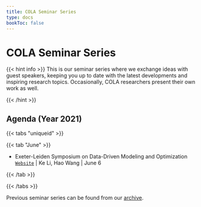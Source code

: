 ```yaml
---
title: COLA Seminar Series
type: docs
bookToc: false
---
```


# COLA Seminar Series

<link rel="stylesheet" href="/academicons/academicons-1.9.0/css/academicons.min.css"/>
<link rel="stylesheet" href="https://maxcdn.bootstrapcdn.com/font-awesome/4.4.0/css/font-awesome.min.css">
<head>
<script src='https://kit.fontawesome.com/a076d05399.js' crossorigin='anonymous'></script>
<link rel="stylesheet" href="https://fonts.googleapis.com/icon?family=Material+Icons">
<link rel="stylesheet" href="https://cdnjs.cloudflare.com/ajax/libs/font-awesome/4.7.0/css/font-awesome.min.css">
</head>

{{< hint info >}}
This is our seminar series where we exchange ideas with guest speakers, keeping you up to date with the latest developments and inspiring research topics. Occasionally, COLA researchers present their own work as well.

{{< /hint >}}

## Agenda (Year 2021)

{{< tabs "uniqueid" >}}

{{< tab "June" >}}

- Exeter-Leiden Symposium on Data-Driven Modeling and Optimization<br>
<i class='fa fa-desktop' style='font-size:16px'></i> [`Website`](docs/events/activities/exeter_leiden_symposium) | <i class='fa fa-user-circle' style='font-size:16px'></i> Ke Li, Hao Wang | <i class='fa fa-calendar' style='font-size:16px'></i> June 6

{{< /tab >}}

{{< /tabs >}}

<i class='fa fa-archive' style='font-size:19px'></i> Previous seminar series can be found from our [archive](/docs/events/archive/archive_seminar).
